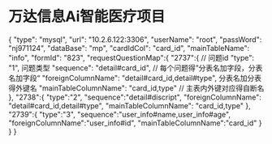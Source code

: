 # 万达信息Ai智能医疗项目


{
 "type": "mysql",
 "url": "10.2.6.122:3306",
 "userName": "root",
 "passWord": "nj971124",
 "dataBase": "mp",
 "cardIdCol": "card_id",
 "mainTableName": "info",
 "formId": "823",
 "requestQuestionMap":{
  "2737":{ // 问题id
   "type": "1", 问题类型
       "sequence": "detail#card_id", // 每个问题得”分表名加字段，分表名加字段“
   "foreignColumnName": "detail#card_id,detail#type", 分表名加分表得外键名
   "mainTableColumnName": "card_id,type" // 主表内外键对应得自断名
  },
  "2738":{
   "type":"2",
   "sequence":"detail#discript",
   "foreignColumnName": "detail#card_id,detail#type",
   "mainTableColumnName": "card_id,type"
  },
  "2739":{
   "type":"3",
   "sequence":"user_info#name,user_info#age",
   "foreignColumnName":"user_info#id",
   "mainTableColumnName":"card_id"
  }
 }
}
